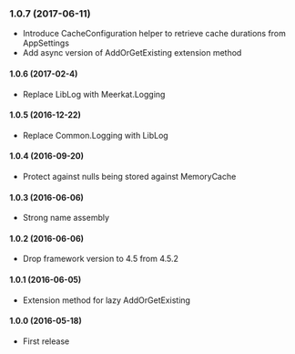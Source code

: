 ### 1.0.7 (2017-06-11)
* Introduce CacheConfiguration helper to retrieve cache durations from AppSettings
* Add async version of AddOrGetExisting extension method

#### 1.0.6 (2017-02-4)
* Replace LibLog with Meerkat.Logging

#### 1.0.5 (2016-12-22)
* Replace Common.Logging with LibLog

#### 1.0.4 (2016-09-20)
* Protect against nulls being stored against MemoryCache

#### 1.0.3 (2016-06-06)
* Strong name assembly

#### 1.0.2 (2016-06-06)
* Drop framework version to 4.5 from 4.5.2

#### 1.0.1 (2016-06-05)
* Extension method for lazy AddOrGetExisting<T>

#### 1.0.0 (2016-05-18)
* First release